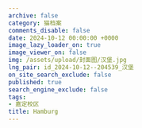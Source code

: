 ```yaml
---
archive: false
category: 猫档案
comments_disable: false
date: 2024-10-12 00:00:00 +0000
image_lazy_loader_on: true
image_viewer_on: false
img: /assets/upload/封面图/汉堡.jpg
lng_pair: id_2024-10-12--204539_汉堡
on_site_search_exclude: false
published: true
search_engine_exclude: false
tags:
- 嘉定校区
title: Hamburg
---
```

